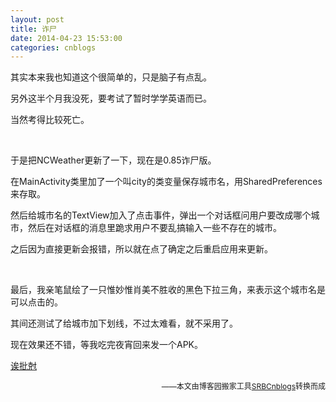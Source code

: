 ```yaml
---
layout: post
title: 诈尸
date: 2014-04-23 15:53:00
categories: cnblogs
---
```


<p>其实本来我也知道这个很简单的，只是脑子有点乱。</p>
<p>另外这半个月我没死，要考试了暂时学学英语而已。</p>
<p>当然考得比较死亡。</p>
<p>&nbsp;</p>
<p>于是把NCWeather更新了一下，现在是0.85诈尸版。</p>
<p>在MainActivity类里加了一个叫city的类变量保存城市名，用SharedPreferences来存取。</p>
<p>然后给城市名的TextView加入了点击事件，弹出一个对话框问用户要改成哪个城市，然后在对话框的消息里跪求用户不要乱搞输入一些不存在的城市。</p>
<p>之后因为直接更新会报错，所以就在点了确定之后重启应用来更新。</p>
<p>&nbsp;</p>
<p>最后，我亲笔鼠绘了一只惟妙惟肖美不胜收的黑色下拉三角，来表示这个城市名是可以点击的。</p>
<p>其间还测试了给城市加下划线，不过太难看，就不采用了。</p>
<p>现在效果还不错，等我吃完夜宵回来发一个APK。</p>
<p><a href="http://files.cnblogs.com/JavaForNow/NCWeatherV0.85.apk">诶批尅</a></p>

<p align=right><span style="font-size: 12px">——本文由博客园搬家工具<a href="https://github.com/mlxy/SRBCnblogs">SRBCnblogs</a>转换而成</span></p>